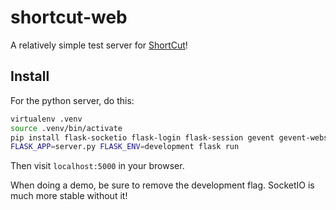 shortcut-web
============

A relatively simple test server for [ShortCut][1]!

Install
-------

For the python server, do this:

```.bash
virtualenv .venv
source .venv/bin/activate
pip install flask-socketio flask-login flask-session gevent gevent-websocket
FLASK_APP=server.py FLASK_ENV=development flask run
```

Then visit `localhost:5000` in your browser.

When doing a demo, be sure to remove the development flag.
SocketIO is much more stable without it!

[1]: https://github.com/jefdaj/shortcut
